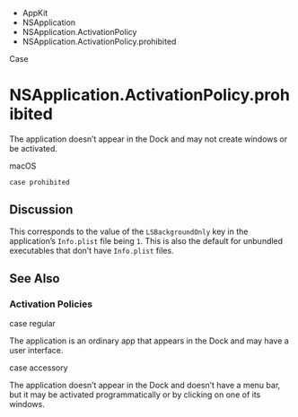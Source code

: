 

- AppKit
- NSApplication
- NSApplication.ActivationPolicy
-  NSApplication.ActivationPolicy.prohibited 

Case

# NSApplication.ActivationPolicy.prohibited

The application doesn’t appear in the Dock and may not create windows or be activated.

macOS

``` source
case prohibited
```

## Discussion

This corresponds to the value of the `LSBackgroundOnly` key in the application’s `Info.plist` file being `1`. This is also the default for unbundled executables that don’t have `Info.plist` files.

## See Also

### Activation Policies

case regular

The application is an ordinary app that appears in the Dock and may have a user interface.

case accessory

The application doesn’t appear in the Dock and doesn’t have a menu bar, but it may be activated programmatically or by clicking on one of its windows.

